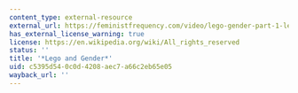```yaml
---
content_type: external-resource
external_url: https://feministfrequency.com/video/lego-gender-part-1-lego-friends/
has_external_license_warning: true
license: https://en.wikipedia.org/wiki/All_rights_reserved
status: ''
title: '*Lego and Gender*'
uid: c5395d54-0c0d-4208-aec7-a66c2eb65e05
wayback_url: ''
---
```

